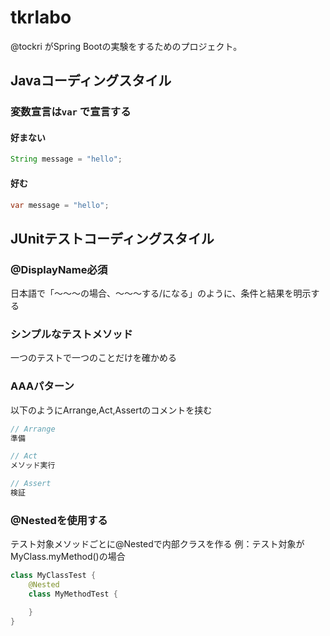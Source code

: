 # tkrlabo 

@tockri がSpring Bootの実験をするためのプロジェクト。

## Javaコーディングスタイル

### 変数宣言は`var` で宣言する

#### 好まない
```java
String message = "hello";
```

#### 好む
```java
var message = "hello";
```

## JUnitテストコーディングスタイル

### @DisplayName必須
日本語で「〜〜〜の場合、〜〜〜する/になる」のように、条件と結果を明示する

### シンプルなテストメソッド
一つのテストで一つのことだけを確かめる

### AAAパターン
以下のようにArrange,Act,Assertのコメントを挟む
```java
// Arrange
準備

// Act
メソッド実行

// Assert
検証
```

### @Nestedを使用する
テスト対象メソッドごとに@Nestedで内部クラスを作る
例：テスト対象がMyClass.myMethod()の場合

```java
class MyClassTest {
    @Nested
    class MyMethodTest {

    }
}
```